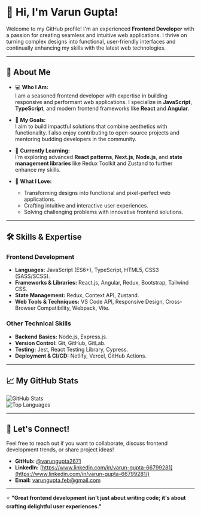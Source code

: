 # 👋 Hi, I'm Varun Gupta!  

Welcome to my GitHub profile! I'm an experienced **Frontend Developer** with a passion for creating seamless and intuitive web applications. I thrive on turning complex designs into functional, user-friendly interfaces and continually enhancing my skills with the latest web technologies.  

---

## 🚀 About Me  

- 💻 **Who I Am:**  
  I am a seasoned frontend developer with expertise in building responsive and performant web applications. I specialize in **JavaScript**, **TypeScript**, and modern frontend frameworks like **React** and **Angular**.  

- 🎯 **My Goals:**  
  I aim to build impactful solutions that combine aesthetics with functionality. I also enjoy contributing to open-source projects and mentoring budding developers in the community.  

- 🌱 **Currently Learning:**  
  I'm exploring advanced **React patterns**, **Next.js**, **Node.js**, and **state management libraries** like Redux Toolkit and Zustand to further enhance my skills.  

- 🎨 **What I Love:**  
  - Transforming designs into functional and pixel-perfect web applications.  
  - Crafting intuitive and interactive user experiences.  
  - Solving challenging problems with innovative frontend solutions.  

---

## 🛠️ Skills & Expertise  

### **Frontend Development**  
- **Languages:** JavaScript (ES6+), TypeScript, HTML5, CSS3 (SASS/SCSS).  
- **Frameworks & Libraries:** React.js, Angular, Redux, Bootstrap, Tailwind CSS.  
- **State Management:** Redux, Context API, Zustand.  
- **Web Tools & Techniques:** VS Code API, Responsive Design, Cross-Browser Compatibility, Webpack, Vite.  

### **Other Technical Skills**  
- **Backend Basics:** Node.js, Express.js.  
- **Version Control:** Git, GitHub, GitLab.  
- **Testing:** Jest, React Testing Library, Cypress.  
- **Deployment & CI/CD:** Netlify, Vercel, GitHub Actions.  

---

## 📈 My GitHub Stats  

![GitHub Stats](https://github-readme-stats.vercel.app/api?username=varungupta2671&show_icons=true&theme=radical)  
![Top Languages](https://github-readme-stats.vercel.app/api/top-langs/?username=varungupta2671&layout=compact&theme=radical)  

---

## 💬 Let's Connect!  

Feel free to reach out if you want to collaborate, discuss frontend development trends, or share project ideas!  

- **GitHub:** [@varungupta2671](https://github.com/varungupta2671)  
- **LinkedIn:** [https://www.linkedin.com/in/varun-gupta-66799281](https://www.linkedin.com/in/varun-gupta-66799281/)  
- **Email:** varungupta.feb@gmail.com

---

⭐️ **"Great frontend development isn't just about writing code; it's about crafting delightful user experiences."** 

